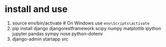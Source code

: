 
# install and use
1. source env/bin/activate  # On Windows use `env\Scripts\activate`
2. pip install django djangorestframework scipy numpy matplotlib ipython jupyter pandas sympy nose python-dotenv
3. django-admin startapp src

